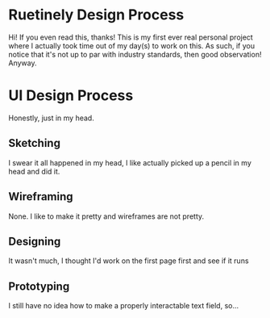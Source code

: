 # Ruetinely Design Process

Hi! If you even read this, thanks! This is my first ever real personal project where I actually took time out of my day(s) to work on this. As such, if you notice that it's not up to par with industry standards, then good observation! Anyway.

# UI Design Process

Honestly, just in my head.

## Sketching

I swear it all happened in my head, I like actually picked up a pencil in my head and did it.

## Wireframing

None. I like to make it pretty and wireframes are not pretty.

## Designing

It wasn't much, I thought I'd work on the first page first and see if it runs

## Prototyping

I still have no idea how to make a properly interactable text field, so...